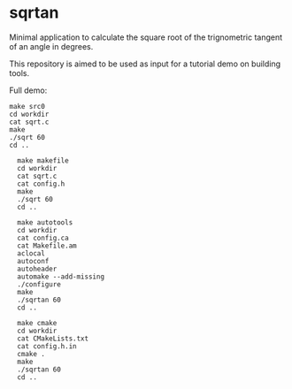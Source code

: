 # sqrtan
Minimal application to calculate the square root of the trignometric tangent of an angle in degrees.

This repository is aimed to be used as input for a tutorial demo on building tools.

Full demo:

```
make src0
cd workdir
cat sqrt.c
make
./sqrt 60
cd ..
```
```
  make makefile
  cd workdir
  cat sqrt.c
  cat config.h
  make
  ./sqrt 60
  cd ..
```
```
  make autotools
  cd workdir
  cat config.ca
  cat Makefile.am
  aclocal
  autoconf
  autoheader
  automake --add-missing
  ./configure
  make
  ./sqrtan 60
  cd ..
```
```
  make cmake
  cd workdir
  cat CMakeLists.txt
  cat config.h.in
  cmake .
  make
  ./sqrtan 60
  cd ..
```

